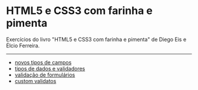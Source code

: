 # HTML5 e CSS3 com farinha e pimenta
Exercícios do livro "HTML5 e CSS3 com farinha e pimenta" de Diego Eis e Élcio Ferreira.

---

- [novos tipos de campos](https://github.com/codigocafe/html5_e_css3-com_farinha_e_pimenta/blob/master/docs/novos-tipos-de-campos.md)
- [tipos de dados e validadores](https://github.com/codigocafe/html5_e_css3-com_farinha_e_pimenta/blob/master/docs/tipos-de-dados-e-validadores.md)
- [validação de formulários](https://github.com/codigocafe/html5_e_css3-com_farinha_e_pimenta/blob/master/docs/validacao-de-formulario.md)
- [custom validatos](https://github.com/codigocafe/html5_e_css3-com_farinha_e_pimenta/blob/master/docs/custom-validators.md)